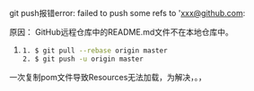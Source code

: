 git push报错error: failed to push some refs to 'xxx@github.com:

原因： 
GitHub远程仓库中的README.md文件不在本地仓库中。 

1. ```bash
   1. $ git pull --rebase origin master
   2. $ git push -u origin master
   ```

   

一次复制pom文件导致Resources无法加载，为解决，。，